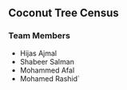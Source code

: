 ## Coconut Tree Census

### Team Members

- Hijas Ajmal
- Shabeer Salman
- Mohammed Afal
- Mohamed Rashid`

